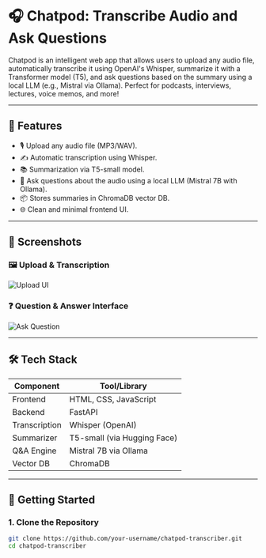 # 🎧 Chatpod: Transcribe Audio and Ask Questions

Chatpod is an intelligent web app that allows users to upload any audio file, automatically transcribe it using OpenAI's Whisper, summarize it with a Transformer model (T5), and ask questions based on the summary using a local LLM (e.g., Mistral via Ollama). Perfect for podcasts, interviews, lectures, voice memos, and more!

---

## 🌟 Features

- 🎙️ Upload any audio file (MP3/WAV).
- ✍️ Automatic transcription using Whisper.
- 📚 Summarization via T5-small model.
- 🤖 Ask questions about the audio using a local LLM (Mistral 7B with Ollama).
- 📦 Stores summaries in ChromaDB vector DB.
- 🌐 Clean and minimal frontend UI.

---

## 📸 Screenshots

### 🖼️ Upload & Transcription

![Upload UI](./27e022f4-0d2d-4ff5-8425-f09fc9f90831.png)

### ❓ Question & Answer Interface

![Ask Question](./f323fc9d-e5be-46a5-a648-249d849e6989.png)

---

## 🛠️ Tech Stack

| Component     | Tool/Library                       |
|---------------|------------------------------------|
| Frontend      | HTML, CSS, JavaScript              |
| Backend       | FastAPI                            |
| Transcription | Whisper (OpenAI)                   |
| Summarizer    | T5-small (via Hugging Face)        |
| Q&A Engine    | Mistral 7B via Ollama              |
| Vector DB     | ChromaDB                           |

---

## 🚀 Getting Started

### 1. Clone the Repository

```bash
git clone https://github.com/your-username/chatpod-transcriber.git
cd chatpod-transcriber
